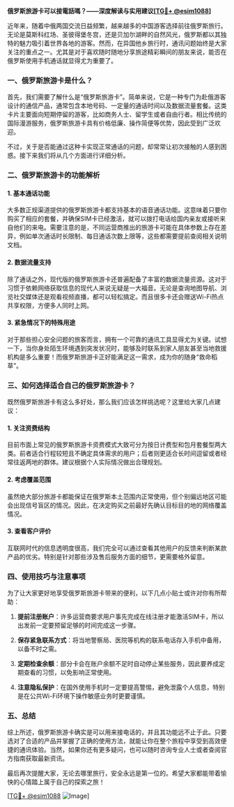 **俄罗斯旅游卡可以接電話嗎？——深度解读与实用建议[[TG💪+ @esim1088](https://t.me/s/esim1088)]**

近年来，随着中俄两国交流日益频繁，越来越多的中国游客选择前往俄罗斯旅行。无论是莫斯科红场、圣彼得堡冬宫，还是贝加尔湖畔的自然风光，俄罗斯都以其独特的魅力吸引着世界各地的游客。然而，在异国他乡旅行时，通讯问题始终是大家关注的重点之一。尤其是对于喜欢随时随地分享旅途精彩瞬间的朋友来说，能否在俄罗斯使用手机通话就显得尤为重要了。

### 一、俄罗斯旅游卡是什么？

首先，我们需要了解什么是“俄罗斯旅游卡”。简单来说，它是一种专门为赴俄游客设计的通信产品，通常包含本地号码、一定量的通话时间以及数据流量套餐。这类卡片主要面向短期停留的游客，比如商务人士、留学生或者自由行者。相比传统的国际漫游服务，俄罗斯旅游卡具有价格低廉、操作简便等优势，因此受到广泛欢迎。

不过，关于是否能通过这种卡实现正常通话的问题，却常常让初次接触的人感到困惑。接下来我们将从几个方面进行详细分析。

### 二、俄罗斯旅游卡的功能解析

#### 1. 基本通话功能
大多数正规渠道提供的俄罗斯旅游卡都支持基本的语音通话功能。这意味着只要你购买了相应的套餐，并确保SIM卡已经激活，就可以拨打电话给国内亲友或接听来自他们的来电。需要注意的是，不同运营商推出的旅游卡可能在具体参数上存在差异，例如单次通话时长限制、每日通话次数上限等，这些都需要提前查阅相关说明文档。

#### 2. 数据流量支持
除了通话之外，现代版的俄罗斯旅游卡还普遍配备了丰富的数据流量资源。这对于习惯于依赖网络获取信息的现代人来说无疑是一大福音。无论是查询地图导航、浏览社交媒体还是观看视频直播，都可以轻松搞定。而且很多卡还会赠送Wi-Fi热点共享权限，方便多人同时上网。

#### 3. 紧急情况下的特殊用途
对于那些担心安全问题的旅客而言，拥有一个可靠的通讯工具显得尤为关键。试想一下，当你身处陌生环境遇到突发状况时，能够及时联系到家人朋友甚至当地救援机构是多么重要！而俄罗斯旅游卡正好能满足这一需求，成为你的随身“救命稻草”。

### 三、如何选择适合自己的俄罗斯旅游卡？

既然俄罗斯旅游卡有这么多好处，那么我们应该怎样挑选呢？这里给大家几点建议：

#### 1. 关注资费结构
目前市面上常见的俄罗斯旅游卡资费模式大致可分为按日计费型和包月套餐型两大类。前者适合行程较短且不确定具体需求的用户；后者则更适合长时间逗留或者经常往返两地的群体。建议根据个人实际情况做出合理规划。

#### 2. 考虑覆盖范围
虽然绝大部分旅游卡都能保证在俄罗斯本土范围内正常使用，但个别偏远地区可能会出现信号盲区的情况。因此，在决定购买之前最好先确认目标目的地的网络覆盖情况。

#### 3. 查看客户评价
互联网时代的信息透明度很高，我们完全可以通过查看其他用户的反馈来判断某款产品的优劣。特别是针对那些涉及售后服务方面的细节，更需要格外留意。

### 四、使用技巧与注意事项

为了让大家更好地享受俄罗斯旅游卡带来的便利，以下几点小贴士或许对你有所帮助：

1. **提前注册账户**：许多运营商要求用户事先完成在线注册才能激活SIM卡，所以出发前一定要预留足够的时间完成这一步骤。
   
2. **保存紧急联系方式**：将当地警察局、医院等机构的联系电话存入手机中备用，以备不时之需。

3. **定期检查余额**：部分卡会在账户余额不足时自动停止某些服务，因此要养成定期查看的习惯，以免影响正常使用。

4. **注意隐私保护**：在国外使用手机时一定要提高警惕，避免泄露个人信息，特别是在公共Wi-Fi环境下操作敏感业务时更要谨慎。

### 五、总结

综上所述，俄罗斯旅游卡确实是可以用来接电话的，并且其功能远不止于此。只要选对了合适的产品并掌握了正确的使用方法，就能让你在整个旅程中享受到高效便捷的通讯体验。当然，如果你还有更多疑问，也可以随时咨询专业人士或者查阅官方指南获取最新资讯。

最后再次提醒大家，无论去哪里旅行，安全永远是第一位的。希望大家都能带着愉快的心情踏上属于自己的探索之旅！

[[TG💪+ @esim1088](https://t.me/s/esim1088) ![Image](https://i.postimg.cc/4NQfJmqS/Snipaste-2025-05-13-00-14-12.png)]